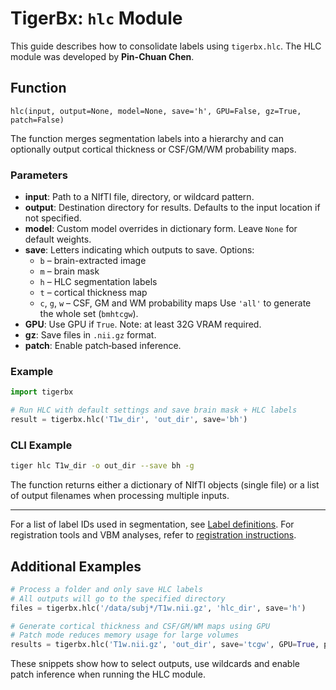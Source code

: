 # TigerBx: `hlc` Module

This guide describes how to consolidate labels using `tigerbx.hlc`.
The HLC module was developed by **Pin-Chuan Chen**.

## Function

`hlc(input, output=None, model=None, save='h', GPU=False, gz=True, patch=False)`

The function merges segmentation labels into a hierarchy and can optionally output cortical thickness or CSF/GM/WM probability maps.

### Parameters

- **input**: Path to a NIfTI file, directory, or wildcard pattern.
- **output**: Destination directory for results. Defaults to the input location if not specified.
- **model**: Custom model overrides in dictionary form. Leave `None` for default weights.
- **save**: Letters indicating which outputs to save. Options:
  - `b` – brain-extracted image
  - `m` – brain mask
  - `h` – HLC segmentation labels
  - `t` – cortical thickness map
  - `c`, `g`, `w` – CSF, GM and WM probability maps
  Use `'all'` to generate the whole set (`bmhtcgw`).
- **GPU**: Use GPU if `True`. Note: at least 32G VRAM required.
- **gz**: Save files in `.nii.gz` format.
- **patch**: Enable patch‑based inference.

### Example

```python
import tigerbx

# Run HLC with default settings and save brain mask + HLC labels
result = tigerbx.hlc('T1w_dir', 'out_dir', save='bh')
```

### CLI Example

```bash
tiger hlc T1w_dir -o out_dir --save bh -g
```

The function returns either a dictionary of NIfTI objects (single file) or a list of output filenames when processing multiple inputs.

---

For a list of label IDs used in segmentation, see [Label definitions](seglabel.md). For registration tools and VBM analyses, refer to [registration instructions](reginstruction.md).


Additional Examples
-------------------

```python
# Process a folder and only save HLC labels
# All outputs will go to the specified directory
files = tigerbx.hlc('/data/subj*/T1w.nii.gz', 'hlc_dir', save='h')

# Generate cortical thickness and CSF/GM/WM maps using GPU
# Patch mode reduces memory usage for large volumes
results = tigerbx.hlc('T1w.nii.gz', 'out_dir', save='tcgw', GPU=True, patch=True)
```

These snippets show how to select outputs, use wildcards and enable
patch inference when running the HLC module.
